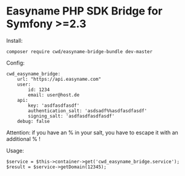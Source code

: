 Easyname PHP SDK Bridge for Symfony >=2.3
=========================================

Install:
```
composer require cwd/easyname-bridge-bundle dev-master
```

Config:
```
cwd_easyname_bridge:
    url: "https://api.easyname.com"
    user:
        id: 1234
        email: user@host.de
    api:
        key: 'asdfasdfasdf'
        authentication_salt: 'asdsadf%%asdfasdfasdf'
        signing_salt: 'asdfasdfasdfasdf'
    debug: false
```

Attention: if you have an % in your salt, you have to escape it with an additional % !

Usage:
```
$service = $this->container->get('cwd_easyname_bridge.service');
$result = $service->getDomain(12345);
```
